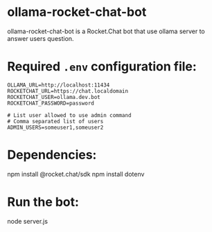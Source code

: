 # ollama-rocket-chat-bot

ollama-rocket-chat-bot is a Rocket.Chat bot that use ollama server to answer
users question.

# Required `.env` configuration file:

```
OLLAMA_URL=http://localhost:11434
ROCKETCHAT_URL=https://chat.localdomain
ROCKETCHAT_USER=ollama.dev.bot
ROCKETCHAT_PASSWORD=password

# List user allowed to use admin command
# Comma separated list of users
ADMIN_USERS=someuser1,someuser2
```

# Dependencies:

npm install @rocket.chat/sdk
npm install dotenv

# Run the bot:

node server.js

